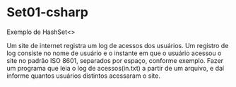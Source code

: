 # Set01-csharp
Exemplo de HashSet<>

Um site de internet registra um log de acessos dos usuários. Um
registro de log consiste no nome de usuário e o instante em que o
usuário acessou o site no padrão ISO 8601, separados por espaço,
conforme exemplo. Fazer um programa que leia o log de acessos(in.txt)
a partir de um arquivo, e daí informe quantos usuários distintos
acessaram o site.
